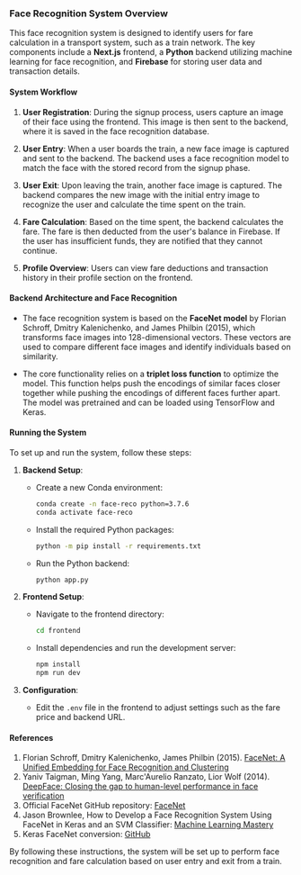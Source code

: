 ### Face Recognition System Overview

This face recognition system is designed to identify users for fare calculation in a transport system, such as a train network. The key components include a **Next.js** frontend, a **Python** backend utilizing machine learning for face recognition, and **Firebase** for storing user data and transaction details.

#### System Workflow

1. **User Registration**: During the signup process, users capture an image of their face using the frontend. This image is then sent to the backend, where it is saved in the face recognition database.

2. **User Entry**: When a user boards the train, a new face image is captured and sent to the backend. The backend uses a face recognition model to match the face with the stored record from the signup phase.

3. **User Exit**: Upon leaving the train, another face image is captured. The backend compares the new image with the initial entry image to recognize the user and calculate the time spent on the train.

4. **Fare Calculation**: Based on the time spent, the backend calculates the fare. The fare is then deducted from the user's balance in Firebase. If the user has insufficient funds, they are notified that they cannot continue.

5. **Profile Overview**: Users can view fare deductions and transaction history in their profile section on the frontend.

#### Backend Architecture and Face Recognition

- The face recognition system is based on the **FaceNet model** by Florian Schroff, Dmitry Kalenichenko, and James Philbin (2015), which transforms face images into 128-dimensional vectors. These vectors are used to compare different face images and identify individuals based on similarity.

- The core functionality relies on a **triplet loss function** to optimize the model. This function helps push the encodings of similar faces closer together while pushing the encodings of different faces further apart. The model was pretrained and can be loaded using TensorFlow and Keras.

#### Running the System

To set up and run the system, follow these steps:

1. **Backend Setup**:
   - Create a new Conda environment:
     ```bash
     conda create -n face-reco python=3.7.6
     conda activate face-reco
     ```
   - Install the required Python packages:
     ```bash
     python -m pip install -r requirements.txt
     
     ```
   - Run the Python backend:
     ```bash
     python app.py
     ```

2. **Frontend Setup**:
   - Navigate to the frontend directory:
     ```bash
     cd frontend
     ```
   - Install dependencies and run the development server:
     ```bash
     npm install
     npm run dev
     ```

3. **Configuration**:
   - Edit the `.env` file in the frontend to adjust settings such as the fare price and backend URL.

#### References

1. Florian Schroff, Dmitry Kalenichenko, James Philbin (2015). [FaceNet: A Unified Embedding for Face Recognition and Clustering](https://arxiv.org/pdf/1503.03832.pdf)
2. Yaniv Taigman, Ming Yang, Marc'Aurelio Ranzato, Lior Wolf (2014). [DeepFace: Closing the gap to human-level performance in face verification](https://research.fb.com/wp-content/uploads/2016/11/deepface-closing-the-gap-to-human-level-performance-in-face-verification.pdf)
3. Official FaceNet GitHub repository: [FaceNet](https://github.com/davidsandberg/facenet)
4. Jason Brownlee, How to Develop a Face Recognition System Using FaceNet in Keras and an SVM Classifier: [Machine Learning Mastery](https://machinelearningmastery.com/how-to-develop-a-face-recognition-system-using-facenet-in-keras-and-an-svm-classifier/)
5. Keras FaceNet conversion: [GitHub](https://github.com/nyoki-mtl/keras-facenet/blob/master/notebook/tf_to_keras.ipynb)

By following these instructions, the system will be set up to perform face recognition and fare calculation based on user entry and exit from a train.
